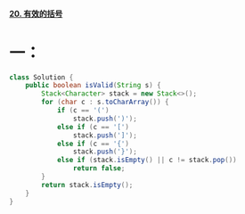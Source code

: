 #### [20. 有效的括号](https://leetcode-cn.com/problems/valid-parentheses/)

# 一：

``` java
class Solution {
    public boolean isValid(String s) {
        Stack<Character> stack = new Stack<>();
        for (char c : s.toCharArray()) {
            if (c == '(')
                stack.push(')');
            else if (c == '[')
                stack.push(']');
            else if (c == '{')
                stack.push('}');
            else if (stack.isEmpty() || c != stack.pop())
                return false;
        }
        return stack.isEmpty();
    }
}
```



